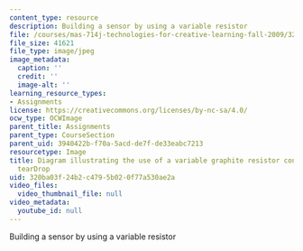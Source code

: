```yaml
---
content_type: resource
description: Building a sensor by using a variable resistor
file: /courses/mas-714j-technologies-for-creative-learning-fall-2009/320ba03f24b2c4795b020f77a530ae2a_Image11.jpg
file_size: 41621
file_type: image/jpeg
image_metadata:
  caption: ''
  credit: ''
  image-alt: ''
learning_resource_types:
- Assignments
license: https://creativecommons.org/licenses/by-nc-sa/4.0/
ocw_type: OCWImage
parent_title: Assignments
parent_type: CourseSection
parent_uid: 3940422b-f70a-5acd-de7f-de33eabc7213
resourcetype: Image
title: Diagram illustrating the use of a variable graphite resistor connected to the
  tearDrop
uid: 320ba03f-24b2-c479-5b02-0f77a530ae2a
video_files:
  video_thumbnail_file: null
video_metadata:
  youtube_id: null
---
```

Building a sensor by using a variable resistor